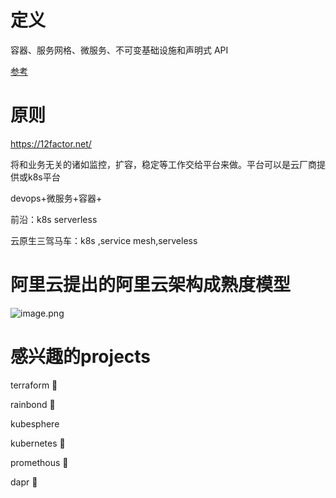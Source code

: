 # 定义

容器、服务网格、微服务、不可变基础设施和声明式 API

[参考](https://jimmysong.io/kubernetes-handbook/cloud-native/cloud-native-definition.html)





# 原则

https://12factor.net/



将和业务无关的诸如监控，扩容，稳定等工作交给平台来做。平台可以是云厂商提供或k8s平台

devops+微服务+容器+

前沿：k8s serverless

云原生三驾马车：k8s ,service mesh,serveless



# 阿里云提出的阿里云架构成熟度模型
![image.png](note-learn/7.cloud%20native/assert/1627020726026-db98cce2-049b-46cf-a824-7bfc08d9ad48.png)

# 感兴趣的projects
terraform 🐶

rainbond 🐶

kubesphere

kubernetes 🐶

promethous 🐶

dapr 🐶